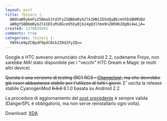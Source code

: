 ```yaml
---
layout: post
title: !binary |-
  QWdnaW9ybmFyZSBmaXJtd2FyZSBBbmRyb2lkIHN1IEhUQyBEcmVhbSBHMSBU
  aW0gYSBBbmRyb2lkIDIuMiBGcm95byBjb24gQ3lhbm9nZW5Nb2QgNi4wLjA=
created: 1278839201
comments: true
categories: !binary |-
  YW5kcm9pZCBpdF9pdCBzb2Z0d2FyZQ==
---
```

Google e HTC avevano annunciato che Android 2.2, codename Froyo, non sarebbe *MAI* stato disponibile per i "vecchi" HTC Dream e Magic (e molti altri device)

<del datetime="2010-09-01T17:34:33+00:00">Questa è una versione di testing (<del datetime="2010-08-16T07:36:03+00:00">RC1</del> RC3 - <a href="http://github.com/CyanogenMod/android_vendor_cyanogen/blob/froyo/CHANGELOG.mkdn">Changelog</a>), ma che dovrebbe già esser abbastanza stabile per l'utilizzo di tutti i giorni.</del>
E' uscita la release stabile CyanogenMod <del>6.0.0</del> 6.1.0 basata su Android 2.2

La procedura di aggiornamento del <a href="/node/419">post precedente</a> è sempre valida (DangerSPL è obbligatorio, ma non serve reinstallarlo ogni volta).

Download: <a href="http://forum.xda-developers.com/showthread.php?t=722801">XDA</a>

